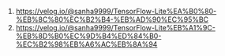 1. <https://velog.io/@sanha9999/TensorFlow-Lite%EA%B0%80-%EB%8C%80%EC%B2%B4-%EB%AD%90%EC%95%BC>
2. <https://velog.io/@sanha9999/TensorFlow-Lite%EB%A1%9C-%EB%8D%B0%EC%9D%B4%ED%84%B0-%EC%B2%98%EB%A6%AC%EB%8A%94>
